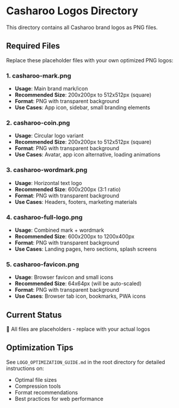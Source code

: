 # Casharoo Logos Directory

This directory contains all Casharoo brand logos as PNG files.

## Required Files

Replace these placeholder files with your own optimized PNG logos:

### 1. **casharoo-mark.png**
- **Usage**: Main brand mark/icon
- **Recommended Size**: 200x200px to 512x512px (square)
- **Format**: PNG with transparent background
- **Use Cases**: App icon, sidebar, small branding elements

### 2. **casharoo-coin.png**
- **Usage**: Circular logo variant
- **Recommended Size**: 200x200px to 512x512px (square)
- **Format**: PNG with transparent background
- **Use Cases**: Avatar, app icon alternative, loading animations

### 3. **casharoo-wordmark.png**
- **Usage**: Horizontal text logo
- **Recommended Size**: 600x200px (3:1 ratio)
- **Format**: PNG with transparent background
- **Use Cases**: Headers, footers, marketing materials

### 4. **casharoo-full-logo.png**
- **Usage**: Combined mark + wordmark
- **Recommended Size**: 600x200px to 1200x400px
- **Format**: PNG with transparent background
- **Use Cases**: Landing pages, hero sections, splash screens

### 5. **casharoo-favicon.png**
- **Usage**: Browser favicon and small icons
- **Recommended Size**: 64x64px (will be auto-scaled)
- **Format**: PNG with transparent background
- **Use Cases**: Browser tab icon, bookmarks, PWA icons

## Current Status

🔴 All files are placeholders - replace with your actual logos

## Optimization Tips

See `LOGO_OPTIMIZATION_GUIDE.md` in the root directory for detailed instructions on:
- Optimal file sizes
- Compression tools
- Format recommendations
- Best practices for web performance
